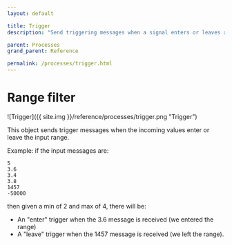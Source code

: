 ```yaml
---
layout: default

title: Trigger
description: "Send triggering messages when a signal enters or leaves a range"

parent: Processes
grand_parent: Reference

permalink: /processes/trigger.html
---
```

# Range filter

![Trigger]({{ site.img }}/reference/processes/trigger.png "Trigger")

This object sends trigger messages when the incoming values enter or leave the input range.

Example: if the input messages are: 

```
5
3.6
3.4
3.8
1457
-50000
```

then given a min of 2 and max of 4, there will be:

- An "enter" trigger when the 3.6 message is received (we entered the range)
- A "leave" trigger when the 1457 message is received (we left the range).
